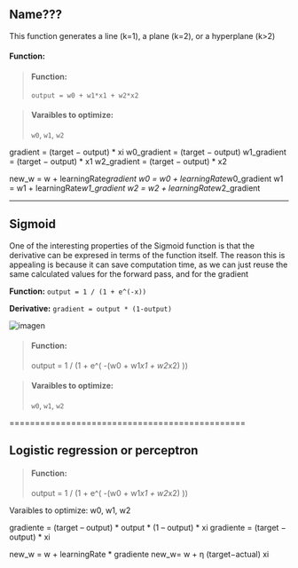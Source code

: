 ## Name???

This function generates a line (k=1), a plane (k=2), or a hyperplane (k>2)

#### Function:
> #### Function:
> `output = w0 + w1*x1 + w2*x2`

> #### Varaibles to optimize:
> `w0`, `w1`, `w2`


gradient = (target − output) *  xi
	w0_gradient = (target − output)
	w1_gradient = (target − output) * x1
	w2_gradient = (target − output) * x2


new_w = w + learningRate*gradient
	w0 = w0 + learningRate*w0_gradient
	w1 = w1 + learningRate*w1_gradient
	w2 = w2 + learningRate*w2_gradient

---

## Sigmoid

One of the interesting properties of the Sigmoid function is that the derivative can be expresed in terms of the function itself. The reason this is appealing is because it can save computation time, as we can just reuse the same calculated values for the forward pass, and for the gradient

**Function:** `output = 1 / (1 + e^(-x))`

**Derivative:** `gradient = output * (1-output)`

![imagen](https://github.com/javiabellan/machine-learning/blob/master/reference/math/images/sigmoid-derivative.jpg)



> #### Function:
> output = 1 / (1 + e^( -(w0 + w1*x1 + w2*x2) ))

> #### Varaibles to optimize:
> `w0`, `w1`, `w2`

==============================================

## Logistic regression or perceptron

> #### Function:
> output = 1 / (1 + e^( -(w0 + w1*x1 + w2*x2) ))

Varaibles to optimize:
	w0, w1, w2


gradiente = (target – output) * output * (1 – output) * xi
gradiente = (target − output) *  xi


new_w = w + learningRate * gradiente
new_w= w  + η (target−actual) xi
